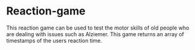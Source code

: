 # Reaction-game
This reaction game can be used to test the motor skills of old people who are dealing with issues such as Alziemer.
This game returns an array of timestamps of the users reaction time. 
